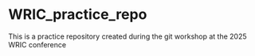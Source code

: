 # WRIC_practice_repo
This is a practice repository created during the git workshop at the 2025 WRIC conference
